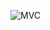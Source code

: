 ![MVC](https://github.com/LuisSCardoso/Bertoti/assets/112117985/347e0766-7d7d-4e8a-a874-4a0d3f846526)
